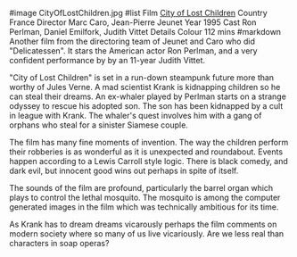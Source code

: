 #image CityOfLostChildren.jpg
#list
Film [City of Lost Children](https://www.imdb.com/title/tt0112682/)
Country France
Director Marc Caro, Jean-Pierre Jeunet
Year 1995
Cast Ron Perlman, Daniel Emilfork, Judith Vittet
Details Colour 112 mins
#markdown
Another film from the directoring team of Jeunet and Caro who did "Delicatessen". It stars the American actor Ron Perlman, and a very confident performance by by an 11-year Judith Vittet.

"City of Lost Children" is set in a run-down steampunk future more than worthy of Jules Verne. A mad scientist Krank is kidnapping children so he can steal their dreams. An ex-whaler played by Perlman starts on a strange odyssey to rescue his adopted son. The son has been kidnapped by a cult in league with Krank. The whaler's quest involves him with a gang of orphans who steal for a sinister Siamese couple.

The film has many fine moments of invention. The way the children perform their robberies is as wonderful as it is unexpected and roundabout. Events happen according to a Lewis Carroll style logic. There is black comedy, and dark evil, but innocent good wins out perhaps in spite of itself.

The sounds of the film are profound, particularly the barrel organ which plays to control the lethal mosquito. The mosquito is among the computer generated images in the film which was technically ambitious for its time.

As Krank has to dream dreams vicarously perhaps the film comments on modern society where so many of us live vicariously. Are we less real than characters in soap operas?
